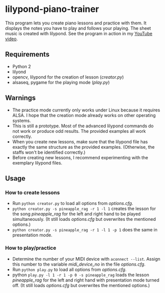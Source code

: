 # lilypond-piano-trainer
This program lets you create piano lessons and practice with them. It displays the notes you have to play and follows your playing. The sheet music is created with lilypond.
See the program in action in my [YouTube video]().


## Requirements
* Python 2
* lilyond
* opencv, lilypond for the creation of lesson (*creator.py*)
* alsaseq, pygame for the playing mode (*play.py*)

## Warnings
* The practice mode currently only works under Linux because it requires ALSA. I hope that the creation mode already works on other operating systems.
* This is still a prototype. Most of the advanced lilypond commands do not work or produce odd results. The provided examples all work correctly.
* When you create new lessons, make sure that the lilypond file has exactly the same structure as the provided examples. (Otherwise, the staffs won't be identified correctly.)
* Before creating new lessons, I recommend experimenting with the exemplary lilypond files.  

## Usage
### How to create lessons
* Run `python creator.py` to load all options from *options.cfg*.
* `python creator.py -s pineapple_rag -r 1 -l 1` creates the lesson for the song *pineapple_rag* for the left and right hand to be played simultaneously. (It still loads *options.cfg* but overwrites the mentioned options.)
* `python creator.py -s pineapple_rag -r 1 -l 1 -p 1` does the same in presentation mode.

### How to play/practice
* Determine the number of your MIDI device with `aconnect --list`. Assign this number to the variable *midi_device_no* in the file *options.cfg*.
* Run `python play.py` to load all options from *options.cfg*.
* python `play.py -l 1 -r 1 -p 0 -s pineapple_rag` loads the lesson *pineapple_rag* for the left and right hand with presentation mode turned off. (It still loads *options.cfg* but overwrites the mentioned options.)
